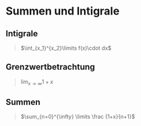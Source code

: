 # Summen und Intigrale 

## Intigrale 

>$\int_{x_1}^{x_2}\limits f(x)\cdot dx$

## Grenzwertbetrachtung 

>$\lim_{x \to \infty } \limits 1+x$

## Summen 
>$\sum_{n=0}^{\infty} \limits \frac {1+x}{n+1}$


